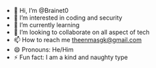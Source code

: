 - 👋 Hi, I’m @Brainet0
- 👀 I’m interested in coding and security 
- 🌱 I’m currently learning 
- 💞️ I’m looking to collaborate on all aspect of tech
- 📫 How to reach me theenmasgk@gmail.com
- 😄 Pronouns: He/Him
- ⚡ Fun fact: I am a kind and naughty type

<!---
Brainet0/Brainet0 is a ✨ special ✨ repository because its `README.md` (this file) appears on your GitHub profile.
You can click the Preview link to take a look at your changes.
--->
